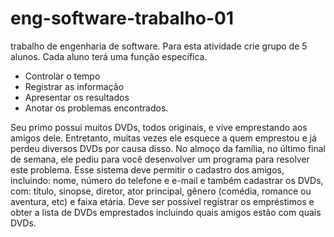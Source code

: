 # eng-software-trabalho-01
trabalho de engenharia de software.
Para esta atividade crie grupo de 5 alunos.
Cada aluno terá uma função específica.
- Controlar o tempo
- Registrar as informação
- Apresentar os resultados
- Anotar os problemas encontrados.


Seu primo possui muitos DVDs, todos originais, e vive
emprestando aos amigos dele. Entretanto, muitas vezes ele
esquece a quem emprestou e já perdeu diversos DVDs por causa
disso.
No almoço da família, no último final de semana, ele pediu para
você desenvolver um programa para resolver este problema.
Esse sistema deve permitir o cadastro dos amigos, incluindo:
nome, número do telefone e e-mail e também cadastrar os DVDs,
com: título, sinopse, diretor, ator principal, gênero (comédia,
romance ou aventura, etc) e faixa etária. Deve ser possível registrar
os empréstimos e obter a lista de DVDs emprestados incluindo
quais amigos estão com quais DVDs.

